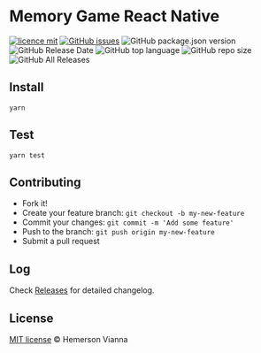 # Memory Game React Native

[![licence mit](https://img.shields.io/badge/license-MIT-blue.svg?style=flat-square)](http://hemersonvianna.mit-license.org/)
[![GitHub issues](https://img.shields.io/github/issues/nvich/memory-game-react-native.svg)](https://github.com/nvich/memory-game-react-native/issues)
![GitHub package.json version](https://img.shields.io/github/package-json/v/nvich/memory-game-react-native.svg)
![GitHub Release Date](https://img.shields.io/github/release-date/nvich/memory-game-react-native.svg)
![GitHub top language](https://img.shields.io/github/languages/top/nvich/memory-game-react-native.svg)
![GitHub repo size](https://img.shields.io/github/repo-size/nvich/memory-game-react-native.svg)
![GitHub All Releases](https://img.shields.io/github/downloads/nvich/memory-game-react-native/total.svg)

## Install

```
yarn
```

## Test

```
yarn test
```

## Contributing

- Fork it!
- Create your feature branch: `git checkout -b my-new-feature`
- Commit your changes: `git commit -m 'Add some feature'`
- Push to the branch: `git push origin my-new-feature`
- Submit a pull request

## Log

Check [Releases](https://github.com/nvich/memory-game-react-native/releases) for detailed changelog.

## License

[MIT license](http://hemersonvianna.mit-license.org/) © Hemerson Vianna

